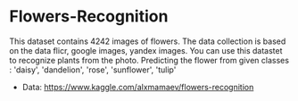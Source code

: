 # Flowers-Recognition
This dataset contains 4242 images of flowers. The data collection is based on the data flicr, google images, yandex images. You can use this datastet to recognize plants from the photo.
Predicting the flower from given classes : 'daisy', 'dandelion', 'rose', 'sunflower', 'tulip'

- Data: https://www.kaggle.com/alxmamaev/flowers-recognition
